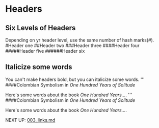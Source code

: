 # Headers

## Six Levels of Headers
Depending on yr header level, use the same number of hash marks(#).
#Header one
##Header two
###Header three
####Header four
#####Header five
######Header six

## Italicize some words
You can't make headers bold, but you can italicize some words.
'''
####Colombian Symbolism in _One Hundred Years of Solitude_

Here's some words about the book _One Hundred Years..._.
'''
####Colombian Symbolism in _One Hundred Years of Solitude_

Here's some words about the book _One Hundred Years..._.

NEXT UP:
[003_links.md](003_links.md)
